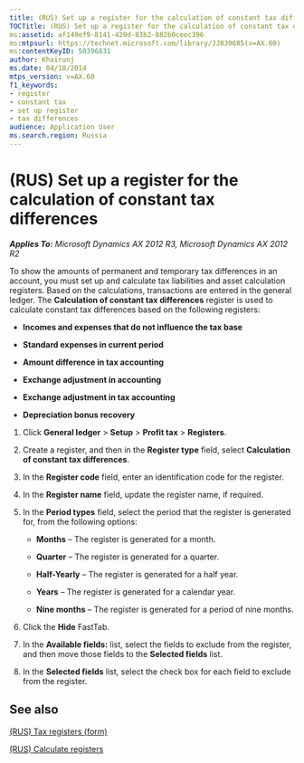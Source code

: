 ```yaml
---
title: (RUS) Set up a register for the calculation of constant tax differences
TOCTitle: (RUS) Set up a register for the calculation of constant tax differences
ms:assetid: af149ef9-8141-429d-83b2-882b0ceec396
ms:mtpsurl: https://technet.microsoft.com/library/JJ839685(v=AX.60)
ms:contentKeyID: 50396831
author: Khairunj
ms.date: 04/18/2014
mtps_version: v=AX.60
f1_keywords:
- register
- constant tax
- set up register
- tax differences
audience: Application User
ms.search.region: Russia
---
```


# (RUS) Set up a register for the calculation of constant tax differences 


_**Applies To:** Microsoft Dynamics AX 2012 R3, Microsoft Dynamics AX 2012 R2_

To show the amounts of permanent and temporary tax differences in an account, you must set up and calculate tax liabilities and asset calculation registers. Based on the calculations, transactions are entered in the general ledger. The **Calculation of constant tax differences** register is used to calculate constant tax differences based on the following registers:

  - **Incomes and expenses that do not influence the tax base**

  - **Standard expenses in current period**

  - **Amount difference in tax accounting**

  - **Exchange adjustment in accounting**

  - **Exchange adjustment in tax accounting**

  - **Depreciation bonus recovery**

<!-- end list -->

1.  Click **General ledger** \> **Setup** \> **Profit tax** \> **Registers**.

2.  Create a register, and then in the **Register type** field, select **Calculation of constant tax differences**.

3.  In the **Register code** field, enter an identification code for the register.

4.  In the **Register name** field, update the register name, if required.

5.  In the **Period types** field, select the period that the register is generated for, from the following options:
    
      - **Months** – The register is generated for a month.
    
      - **Quarter** – The register is generated for a quarter.
    
      - **Half-Yearly** – The register is generated for a half year.
    
      - **Years** – The register is generated for a calendar year.
    
      - **Nine months** – The register is generated for a period of nine months.

6.  Click the **Hide** FastTab.

7.  In the **Available fields:** list, select the fields to exclude from the register, and then move those fields to the **Selected fields** list.

8.  In the **Selected fields** list, select the check box for each field to exclude from the register.

## See also

[(RUS) Tax registers (form)](https://technet.microsoft.com/library/jj853195\(v=ax.60\))

[(RUS) Calculate registers](rus-calculate-registers.md)

  


